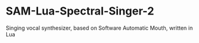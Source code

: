 # SAM-Lua-Spectral-Singer-2
Singing vocal synthesizer, based on Software Automatic Mouth, written in Lua
